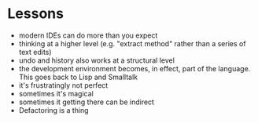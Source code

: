 # Lessons
- modern IDEs can do more than you expect
- thinking at a higher level (e.g. "extract method" rather than a series of text edits)
- undo and history also works at a structural level
- the development environment becomes, in effect, part of the language. 
This goes back to Lisp and Smalltalk
- it's frustratingly not perfect
- sometimes it's magical
- sometimes it getting there can be indirect
- Defactoring is a thing

